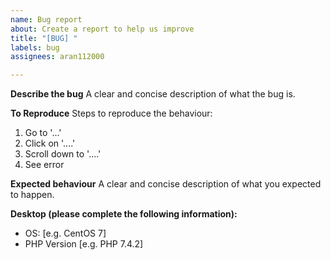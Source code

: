 ```yaml
---
name: Bug report
about: Create a report to help us improve
title: "[BUG] "
labels: bug
assignees: aran112000

---
```


**Describe the bug**
A clear and concise description of what the bug is.

**To Reproduce**
Steps to reproduce the behaviour:
1. Go to '...'
2. Click on '....'
3. Scroll down to '....'
4. See error

**Expected behaviour**
A clear and concise description of what you expected to happen.

**Desktop (please complete the following information):**
 - OS: [e.g. CentOS 7]
 - PHP Version [e.g. PHP 7.4.2]
